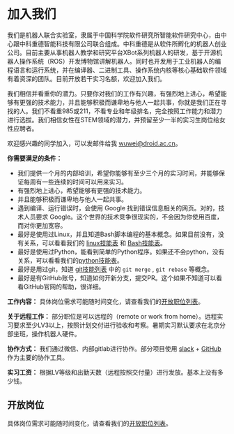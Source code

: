 # 加入我们

我们是机器人联合实验室，隶属于中国科学院软件研究所智能软件研究中心，由中心跟中科重德智能科技有限公司联合组成。中科重德是从软件所孵化的机器人创业公司。目前主要从事机器人教学和研究平台XBot系列机器人的研发，基于开源机器人操作系统（ROS）开发博物馆讲解机器人。同时也开发用于工业机器人的编程语言和运行系统，并在编译器、二进制工具、操作系统内核等核心基础软件领域有着资深的团队。目前开放若干实习名额，欢迎加入我们。

我们相信并看重你的潜力。只要你对我们的工作有兴趣，有强烈地上进心，希望能够有更强的技术能力，并且能够积极而谦卑地与他人一起共事，你就是我们正在寻找的人。我们不看重985或211，不看专业和年级排名，完全按照工作能力和潜力进行选拔。我们相信女性在STEM领域的潜力，并预留至少一半的实习生岗位给女性应聘者。

欢迎感兴趣的同学加入，可以发邮件给我 [wuwei@droid.ac.cn](mailto:wuwei@droid.ac.cn)。

**你需要满足的条件：**
- 我们提供一个月的内部培训，希望你能够有至少三个月的实习时间，并能够保证每周有一些连续的时间可以用来实习。
- 有强烈地上进心，希望能够有更强的技术能力。
- 并且能够积极而谦卑地与他人一起共事。
- 遇到编译、运行错误时，会使用 Google 找到错误信息相关的网页。对的，技术人员要求 Google。这个世界的技术竞争很现实的，不会因为你使用百度，而对你更加宽容。
- 最好是使用过Linux，并且知道Bash脚本编程的基本概念。如果目前没有，没有关系，可以看看我们的 [linux技能表](capabilities/linux-checklist.md) 和 [Bash技能表](capabilities/bash-checklist.md)。
- 最好是使用过Python，能看到简单的Python程序。如果还不会python，没有关系，可以看看我们的[python技能表](capabilities/python-checklist.md)。
- 最好是用过git，知道 [git技能列表](capabilities/git-checklist.md) 中的 `git merge` , `git rebase` 等概念。
- 最好是有GitHub账号，知道如何开新分支，提交PR。这个如果不知道可以看看GitHub官网的帮助，很详细。

**工作内容：** 具体岗位需求可能随时间变化，请查看我们的[开放职位列表](open-interns.md)。

**关于远程工作：** 部分职位是可以远程的（remote or work from home）。远程实习要求至少LV3以上，按照计划交付进行验收和考察。暑期实习默认要求在北京分部坐班，操作机器人硬件。

**协作方式：** 我们通过微信、内部gitlab进行协作。部分项目使用 [slack](https://slack.com) + [GitHub](https://github.com) 作为主要的协作工具。

**实习工资：** 根据LV等级和出勤天数（远程按照交付量）进行发放。基本上没有多少钱。

## 开放岗位

具体岗位需求可能随时间变化，请查看我们的[开放职位列表](open-interns.md)。
